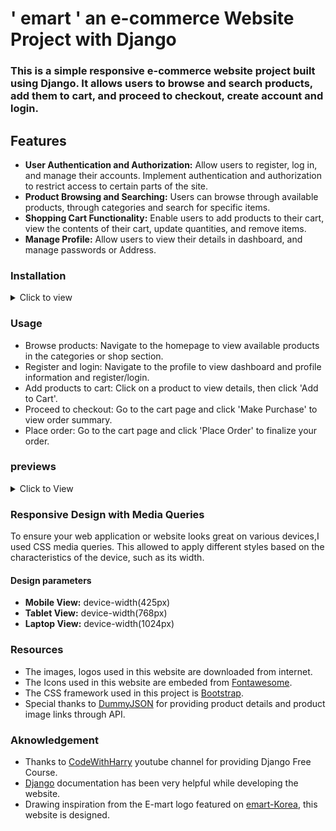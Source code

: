 # ' emart ' an e-commerce Website Project with Django

### This is a simple responsive e-commerce website project built using Django. It allows users to browse and search products, add them to cart, and proceed to checkout, create account and login.

## Features

- **User Authentication and Authorization:** Allow users to register, log in, and manage their accounts. Implement authentication and authorization to restrict access to certain parts of the site.
- **Product Browsing and Searching:** Users can browse through available products, through categories and search for specific items.
- **Shopping Cart Functionality:** Enable users to add products to their cart, view the contents of their cart, update quantities, and remove items.
- **Manage Profile:** Allow users to view their details in dashboard, and manage passwords or Address.

### Installation

<details>
<summary>Click to view</summary>

<br/>

1. Clone the repository:

   ```bash
    git clone https://github.com/Mahesh-Maddhi/e-commerce.git
   ```
2. Navigate into the project root directory:

    ```bash
    cd emart
    ```

3. Create a virtual environment:

   ```bash
   python -m venv venv
   ```

4. Activate the virtual environment:

   a. For bash Terminal

   ```bash
   source venv/bin/activate
   ```

   b. For windows Terminal

   ```bash
   cd venv/Scripts
   ```

   ```bash
   .\acivate
   ```

   c. navigate back to project root directory

   ```bash
   cd ../..
   ```

5. Install dependencies:

   ```bash
   pip install -r requirements.txt
   ```

6. Apply migrations:

   ```bash
   python manage.py migrate
   ```

7. Run the development server:

   ```bash
   python manage.py runserver
   ```

8. Visit `http://localhost:8000` in your web browser to view the application.

</details>

### Usage

- Browse products: Navigate to the homepage to view available products in the categories or shop section.
- Register and login: Navigate to the profile to view dashboard and profile information and register/login.
- Add products to cart: Click on a product to view details, then click 'Add to Cart'.
- Proceed to checkout: Go to the cart page and click 'Make Purchase' to view order summary.
- Place order: Go to the cart page and click 'Place Order' to finalize your order.

### previews
<details>
<summary>Click to View</summary>

<br/>

- #### Home page

<img src="static/media/images/preview/ecommerce-home-preview.png" alt="" width="600" height="400">

- #### Categories section

<img src="static/media/images/preview/ecommerce-categories-preview.png" alt="" width="600" height="400">

- #### Shop section

<img src="static/media/images/preview/ecommerce-shop-preview.png" alt=""  width="600" height="400">

- #### Product section

<img src="static/media/images/preview/ecommerce-product-preview.png" alt="" width="600" height="400">

- #### Cart page

<img src="static/media/images/preview/ecommerce-cart.png" alt="" width="600" height="400">

- #### Footer page

<img src="static/media/images/preview/ecommerce-footer-preview.png" alt="" width="600" height="400">

- #### Mobile view
<img src="static/media/images/preview/ecommerce-mobile-preview.png" alt="" width="400" height="500">

</details>



### Responsive Design with Media Queries

To ensure your web application or website looks great on various devices,I used CSS media queries. This allowed to apply different styles based on the characteristics of the device, such as its width.

#### Design parameters

- **Mobile View:** device-width(425px)
- **Tablet View:** device-width(768px)
- **Laptop View:** device-width(1024px)

### Resources

- The images, logos used in this website are downloaded from internet.
- The Icons used in this website are embeded from [Fontawesome](https://fontawesome.com/icons).
- The CSS framework used in this project is [Bootstrap](https://getbootstrap.com/).
- Special thanks to [DummyJSON](https://dummyjson.com/) for providing product details and product image links through API.

### Aknowledgement

- Thanks to [CodeWithHarry](https://www.youtube.com/@CodeWithHarry) youtube channel for providing Django Free Course.
- [Django](https://www.djangoproject.com/) documentation has been very helpful while developing the website.
- Drawing inspiration from the E-mart logo featured on [emart-Korea](https://company.emart.com/en/main.do), this website is designed.

